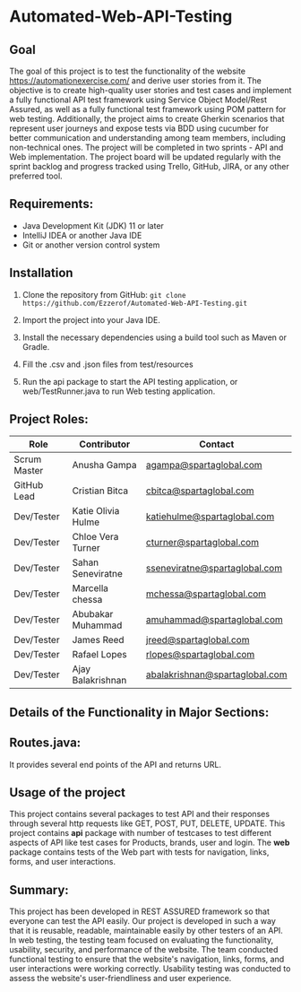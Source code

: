 # Automated-Web-API-Testing

## Goal

The goal of this project is to test the functionality of the website https://automationexercise.com/ and derive user stories from it. The objective is to create high-quality user stories and test cases and implement a fully functional API test framework using Service Object Model/Rest Assured, as well as a fully functional test framework using POM pattern for web testing. Additionally, the project aims to create Gherkin scenarios that represent user journeys and expose tests via BDD using cucumber for better communication and understanding among team members, including non-technical ones. The project will be completed in two sprints - API and Web implementation. The project board will be updated regularly with the sprint backlog and progress tracked using Trello, GitHub, JIRA, or any other preferred tool.

## **Requirements:**

- Java Development Kit (JDK) 11 or later
- IntelliJ IDEA or another Java IDE
- Git or another version control system

## Installation

 1. Clone the repository from GitHub:
   `git clone https://github.com/Ezzerof/Automated-Web-API-Testing.git`
 2. Import the project into your Java IDE.

 3. Install the necessary dependencies using a build tool such as Maven or Gradle.
 
 4. Fill the .csv and .json files from test/resources

 5. Run the api package to start the API testing application, or web/TestRunner.java to run Web testing application.

## Project Roles:


| Role         | Contributor        | Contact                         |
|--------------|--------------------|---------------------------------|
| Scrum Master | Anusha Gampa       | agampa@spartaglobal.com         |
| GitHub Lead  | Cristian Bitca     | cbitca@spartaglobal.com         |
| Dev/Tester   | Katie Olivia Hulme |  katiehulme@spartaglobal.com    |
| Dev/Tester   | Chloe Vera Turner  | cturner@spartaglobal.com        |
| Dev/Tester   | Sahan Seneviratne  | sseneviratne@spartaglobal.com   |
| Dev/Tester   | Marcella chessa    | mchessa@spartaglobal.com        |
| Dev/Tester   | Abubakar Muhammad  | amuhammad@spartaglobal.com      |
| Dev/Tester   | James Reed         | jreed@spartaglobal.com          |
| Dev/Tester   | Rafael Lopes       | rlopes@spartaglobal.com         |
| Dev/Tester   | Ajay Balakrishnan  | abalakrishnan@spartaglobal.com  |


## **Details of the Functionality in Major Sections:**

## **Routes.java:**

It provides several end points of the API and returns URL.

## **Usage of the project**

This project contains several packages to test API and their responses through several http requests like GET, POST, PUT, DELETE, UPDATE. This project contains **api** package with number of testcases to test different aspects of API like test cases for Products, brands, user and login. The **web** package contains tests of the Web part with tests for navigation, links, forms, and user interactions.

## **Summary:**

 This project has been developed in REST ASSURED framework so that everyone can test the API easily. Our project is developed in such a way that it is reusable, readable, maintainable easily by other testers of an API. In web testing, the testing team focused on evaluating the functionality, usability, security, and performance of the website. The team conducted functional testing to ensure that the website's navigation, links, forms, and user interactions were working correctly. Usability testing was conducted to assess the website's user-friendliness and user experience.
